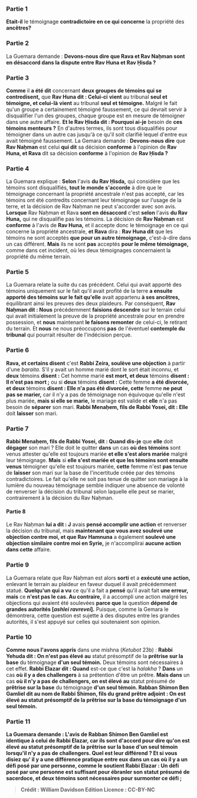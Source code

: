 
### Partie 1
<b>Etait-il</b> le témoignage <b>contradictoire en ce qui concerne</b> la propriété des <b>ancêtres?</b>

### Partie 2
La Guemara demande : <b>Devons-nous dire que Rava et Rav Naḥman sont en désaccord dans la dispute entre Rav Huna et Rav Ḥisda ?</b>

### Partie 3
<b>Comme</b> il <b>a été dit</b> concernant <b>deux groupes de témoins qui se contredisent,</b> que <b>Rav Huna dit : Celui-ci</b> <b>vient</b> au tribunal <b>seul et témoigne, et celui-là</b> <b>vient</b> au tribunal <b>seul et témoigne.</b> Malgré le fait qu'un groupe a certainement témoigné faussement, ce qui devrait servir à disqualifier l'un des groupes, chaque groupe est en mesure de témoigner dans une autre affaire. <b>Et le Rav Ḥisda dit : Pourquoi ai-je</b> besoin de <b>ces témoins menteurs ?</b> En d'autres termes, ils sont tous disqualifiés pour témoigner dans un autre cas jusqu'à ce qu'il soit clarifié lequel d'entre eux avait témoigné faussement. La Gemara demande : <b>Devons-nous dire</b> que <b>Rav Naḥman</b> est celui <b>qui dit</b> sa décision <b>conforme</b> à l'opinion de <b>Rav Huna, et Rava</b> dit sa décision <b>conforme</b> à l'opinion de <b>Rav Ḥisda ?</b>

### Partie 4
La Guemara explique : <b>Selon</b> l'avis <b>du Rav Ḥisda,</b> qui considère que les témoins sont disqualifiés, <b>tout le monde s'accorde</b> à dire que le témoignage concernant la propriété ancestrale n'est pas accepté, car les témoins ont été contredits concernant leur témoignage sur l'usage de la terre, et la décision de Rav Naḥman ne peut s'accorder avec son avis. <b>Lorsque</b> Rav Naḥman et Rava <b>sont en désaccord</b> c'est <b>selon</b> l'avis <b>du Rav Huna,</b> qui ne disqualifie pas les témoins. La décision de <b>Rav Naḥman</b> est <b>conforme</b> à l'avis de <b>Rav Huna,</b> et il accepte donc le témoignage en ce qui concerne la propriété ancestrale, <b>et Rava</b> dira : <b>Rav Huna dit</b> que les témoins ne sont acceptés <b>que pour un autre témoignage,</b> c'est-à-dire dans un cas différent. <b>Mais</b> ils ne sont <b>pas</b> acceptés <b>pour le même témoignage,</b> comme dans cet incident, où les deux témoignages concernaient la propriété du même terrain.

### Partie 5
La Guemara relate la suite du cas précédent. Celui qui avait apporté des témoins uniquement sur le fait qu'il avait profité de la terre <b>a ensuite apporté des témoins sur le fait qu'elle</b> avait appartenu <b>à ses ancêtres,</b> équilibrant ainsi les preuves des deux plaideurs. Par conséquent, <b>Rav Naḥman dit : Nous</b> précédemment <b>faisions descendre</b> sur le terrain celui qui avait initialement la preuve de la propriété ancestrale pour en prendre possession, et <b>nous</b> maintenant <b>le faisons remonter</b> de celui-ci, le retirant du terrain. Et <b>nous</b> ne nous préoccupons <b>pas</b> de l'éventuel <b>contemple du tribunal</b> qui pourrait résulter de l'indécision perçue.

### Partie 6
<b>Rava, et certains disent</b> c'est <b>Rabbi Zeira, soulève une objection</b> à partir d'une <i>baraita</i>. S'il y avait un homme marié dont le sort était inconnu, et <b>deux</b> témoins <b>disent :</b> Cet homme marié <b>est mort, et deux</b> témoins <b>disent : Il n'est pas mort ;</b> ou si <b>deux</b> témoins <b>disent :</b> Cette femme <b>a été divorcée, et deux</b> témoins <b>disent : Elle n'a pas été divorcée, cette</b> femme <b>ne peut pas se marier,</b> car il n'y a pas de témoignage non équivoque qu'elle n'est plus mariée, <b>mais si elle se marie,</b> le mariage est valide et <b>elle</b> n'a pas besoin de <b>séparer</b> son mari. <b>Rabbi Menaḥem, fils de Rabbi Yosei, dit : Elle</b> doit <b>laisser</b> son mari.

### Partie 7
<b>Rabbi Menaḥem, fils de Rabbi Yosei, dit : Quand dis-je</b> que <b>elle</b> doit <b>dégager</b> son mari ? Elle doit le quitter <b>dans</b> un cas <b>où des témoins</b> sont venus attester qu'elle est toujours mariée <b>et elle s'est alors mariée</b> malgré leur témoignage. <b>Mais</b> si <b>elle s'est mariée et que les témoins sont ensuite venus</b> témoigner qu'elle est toujours mariée, <b>cette</b> femme n'est <b>pas</b> tenue de <b>laisser</b> son mari sur la base de l'incertitude créée par des témoins contradictoires. Le fait qu'elle ne soit pas tenue de quitter son mariage à la lumière du nouveau témoignage semble indiquer une absence de volonté de renverser la décision du tribunal selon laquelle elle peut se marier, contrairement à la décision du Rav Naḥman.

#### Partie 8
Le Rav Naḥman <b>lui a dit : J</b> avais <b>pensé accomplir une action</b> et renverser la décision du tribunal, mais <b>maintenant que vous avez soulevé une objection contre moi, et que Rav Hamnuna</b> a également <b>soulevé une</b> <b>objection similaire contre moi en Syrie,</b> je n'accomplirai <b>aucune action dans cette</b> affaire.

### Partie 9
La Guemara relate que Rav Naḥman est alors <b>sorti</b> et a <b>exécuté une action,</b> enlevant le terrain au plaideur en faveur duquel il avait précédemment statué. <b>Quelqu'un qui a vu</b> ce qu'il a fait a <b>pensé</b> qu'il avait fait <b>une erreur, mais</b> ce <b>n'est pas le cas. Au contraire,</b> il a accompli une action malgré les objections qui avaient été soulevées <b>parce que</b> la question <b>dépend de grandes autorités [<i>ashlei ravrevei</i>].</b> Puisque, comme la Gemara le démontrera, cette question est sujette à des disputes entre les grandes autorités, il s'est appuyé sur celles qui soutenaient son opinion.

### Partie 10
<b>Comme nous l'avons appris</b> dans une mishna (<i>Ketubot</i> 23b) : <b>Rabbi Yehuda dit : On n'est pas élevé au</b> statut présomptif de la <b>prêtrise sur la base</b> du témoignage <b>d'un seul témoin.</b> Deux témoins sont nécessaires à cet effet. <b>Rabbi Elazar dit : Quand</b> est-ce que c'est la <i>halakha</i> ? <b>Dans</b> un cas <b>où il y a des challengers</b> à sa prétention d'être un prêtre. <b>Mais dans</b> un cas <b>où il n'y a pas de challengers, on est élevé au</b> statut présumé de <b>prêtrise sur la base</b> du témoignage <b>d'un seul témoin. Rabban Shimon Ben Gamliel dit au nom de Rabbi Shimon, fils du grand prêtre adjoint : <b>On est élevé au</b> statut présomptif de la <b>prêtrise sur la base</b> du témoignage <b>d'un seul témoin.</b>

### Partie 11
La Guemara demande : L'avis de <b>Rabban Shimon Ben Gamliel est</b> identique à celui de <b>Rabbi Elazar,</b> car ils sont d'accord pour dire qu'on est élevé au statut présomptif de la prêtrise sur la base d'un seul témoin lorsqu'il n'y a pas de challengers. Quel est leur différend ? <b>Et si vous disiez</b> qu' <b>il y a</b> une différence pratique <b>entre eux</b> dans un cas où il y a <b>un défi</b> posé par <b>une</b> personne, comme le soutient <b>Rabbi Elazar : Un défi</b> posé par <b>une</b> personne est suffisant pour ébranler son statut présumé de sacerdoce, et deux témoins sont nécessaires pour surmonter ce défi ;

>Crédit : William Davidson Edition
>Licence : CC-BY-NC